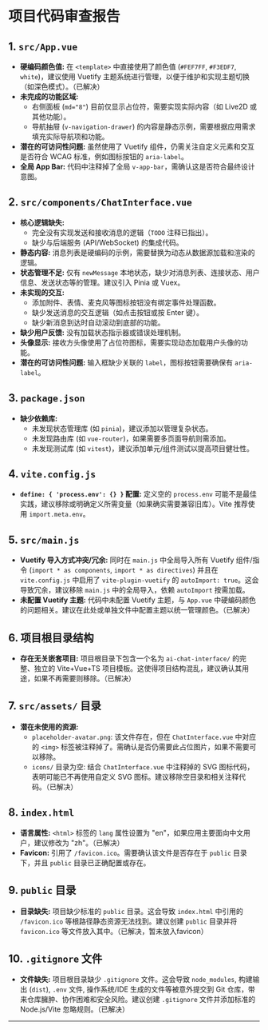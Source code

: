 # 项目代码审查报告

## 1. `src/App.vue`

*   **硬编码颜色值:** 在 `<template>` 中直接使用了颜色值 (`#FEF7FF`, `#F3EDF7`, `white`)，建议使用 Vuetify 主题系统进行管理，以便于维护和实现主题切换（如深色模式）。（已解决）
*   **未完成的功能区域:**
    *   右侧面板 (`md="8"`) 目前仅显示占位符，需要实现实际内容（如 Live2D 或其他功能）。
    *   导航抽屉 (`v-navigation-drawer`) 的内容是静态示例，需要根据应用需求填充实际导航项和功能。
*   **潜在的可访问性问题:** 虽然使用了 Vuetify 组件，仍需关注自定义元素和交互是否符合 WCAG 标准，例如图标按钮的 `aria-label`。
*   **全局 App Bar:** 代码中注释掉了全局 `v-app-bar`，需确认这是否符合最终设计意图。

## 2. `src/components/ChatInterface.vue`

*   **核心逻辑缺失:**
    *   完全没有实现发送和接收消息的逻辑（`TODO` 注释已指出）。
    *   缺少与后端服务 (API/WebSocket) 的集成代码。
*   **静态内容:** 消息列表是硬编码的示例，需要替换为动态从数据源加载和渲染的逻辑。
*   **状态管理不足:** 仅有 `newMessage` 本地状态，缺少对消息列表、连接状态、用户信息、发送状态等的管理。建议引入 Pinia 或 Vuex。
*   **未实现的交互:**
    *   添加附件、表情、麦克风等图标按钮没有绑定事件处理函数。
    *   缺少发送消息的交互逻辑（如点击按钮或按 Enter 键）。
    *   缺少新消息到达时自动滚动到底部的功能。
*   **缺少用户反馈:** 没有加载状态指示器或错误处理机制。
*   **头像显示:** 接收方头像使用了占位符图标，需要实现动态加载用户头像的功能。
*   **潜在的可访问性问题:** 输入框缺少关联的 `label`，图标按钮需要确保有 `aria-label`。

## 3. `package.json`

*   **缺少依赖库:**
    *   未发现状态管理库 (如 `pinia`)，建议添加以管理复杂状态。
    *   未发现路由库 (如 `vue-router`)，如果需要多页面导航则需添加。
    *   未发现测试库 (如 `vitest`)，建议添加单元/组件测试以提高项目健壮性。

## 4. `vite.config.js`

*   **`define: { 'process.env': {} }` 配置:** 定义空的 `process.env` 可能不是最佳实践，建议移除或明确定义所需变量（如果确实需要兼容旧库）。Vite 推荐使用 `import.meta.env`。

## 5. `src/main.js`

*   **Vuetify 导入方式冲突/冗余:** 同时在 `main.js` 中全局导入所有 Vuetify 组件/指令 (`import * as components`, `import * as directives`) 并且在 `vite.config.js` 中启用了 `vite-plugin-vuetify` 的 `autoImport: true`。这会导致冗余，建议移除 `main.js` 中的全局导入，依赖 `autoImport` 按需加载。
*   **未配置 Vuetify 主题:** 代码中未配置 Vuetify 主题，与 `App.vue` 中硬编码颜色的问题相关。建议在此处或单独文件中配置主题以统一管理颜色。（已解决）

## 6. 项目根目录结构

*   **存在无关嵌套项目:** 项目根目录下包含一个名为 `ai-chat-interface/` 的完整、独立的 Vite+Vue+TS 项目模板。这使得项目结构混乱，建议确认其用途，如果不再需要则移除。（已解决）

## 7. `src/assets/` 目录

*   **潜在未使用的资源:**
    *   `placeholder-avatar.png`: 该文件存在，但在 `ChatInterface.vue` 中对应的 `<img>` 标签被注释掉了。需确认是否仍需要此占位图片，如果不需要可以移除。
    *   `icons/` 目录为空: 结合 `ChatInterface.vue` 中注释掉的 SVG 图标代码，表明可能已不再使用自定义 SVG 图标。建议移除空目录和相关注释代码。（已解决）

## 8. `index.html`

*   **语言属性:** `<html>` 标签的 `lang` 属性设置为 "en"，如果应用主要面向中文用户，建议修改为 "zh"。（已解决）
*   **Favicon:** 引用了 `/favicon.ico`。需要确认该文件是否存在于 `public` 目录下，并且 `public` 目录已正确配置或存在。

## 9. `public` 目录

*   **目录缺失:** 项目缺少标准的 `public` 目录。这会导致 `index.html` 中引用的 `/favicon.ico` 等根路径静态资源无法找到。建议创建 `public` 目录并将 `favicon.ico` 等文件放入其中。（已解决，暂未放入favicon）

## 10. `.gitignore` 文件

*   **文件缺失:** 项目根目录缺少 `.gitignore` 文件。这会导致 `node_modules`, 构建输出 (`dist`), `.env` 文件, 操作系统/IDE 生成的文件等被意外提交到 Git 仓库，带来仓库臃肿、协作困难和安全风险。建议创建 `.gitignore` 文件并添加标准的 Node.js/Vite 忽略规则。（已解决）

--- 